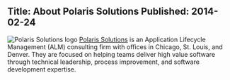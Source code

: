 Title: About Polaris Solutions
Published: 2014-02-24
---
![Polaris Solutions logo](/content/images/2014/Feb/Polaris_Logo.png)
[Polaris Solutions](http://polarissolutions.com/) is an Application Lifecycle Management (ALM) consulting firm with offices in Chicago, St. Louis, and Denver. They are focused on helping teams deliver high value software through technical leadership, process improvement, and software development expertise. 
